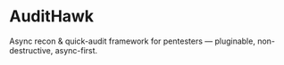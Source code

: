 # AuditHawk
Async recon &amp; quick-audit framework for pentesters — pluginable, non-destructive, async-first.
